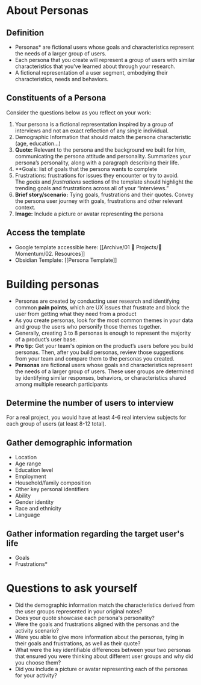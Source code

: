 
# About Personas

## Definition

* Personas* are fictional users whose goals and characteristics represent the needs of a larger group of users.
* Each persona that you create will represent a group of users with similar characteristics that you’ve learned about through your research. 
* A fictional representation of a user segment, embodying their characteristics, needs and behaviors. 

## **Constituents of a Persona**

Consider the questions below as you reflect on your work:

1. Your persona is a fictional representation inspired by a group of interviews and not an exact reflection of any single individual.
1. Demographic Information that should match the persona characteristic (age, education...)
2. **Quote:** Relevant to the persona and the background we built for him, communicating the persona attitude and personality. Summarizes your persona’s personality, along with a paragraph describing their life.
3. **Goals: list of goals that the persona wants to complete
4. Frustrations: frustrations for issues they encounter or try to avoid. 
The _goals_ and _frustrations_ sections of the template should highlight the trending goals and frustrations across all of your “interviews.”
1. **Brief story/scenario:** Tying goals, frustrations and their quotes. Convey the persona user journey with goals, frustrations and other relevant context. 
2. **Image:** Include a picture or avatar representing the persona

## Access the template

* Google template accessible here: [[Archive/01 💼 Projects/📲 Momentum/02. Resources]]
* Obsidian Template: [[Persona Template]] 

# **Building personas**

- Personas are created by conducting user research and identifying common **pain points**, which are UX issues that frustrate and block the user from getting what they need from a product
- As you create personas, look for the most common themes in your data and group the users who personify those themes together. 
- Generally, creating 3 to 8 personas is enough to represent the majority of a product’s user base. 
- **Pro tip:** Get your team's opinion on the product’s users before you build personas. Then, after you build personas, review those suggestions from your team and compare them to the personas you created. 
- **Personas** are fictional users whose goals and characteristics represent the needs of a larger group of users. These user groups are determined by identifying similar responses, behaviors, or characteristics shared among multiple research participants 

## Determine the number of users to interview

For a real project, you would have at least 4-6 real interview subjects for each group of users (at least 8-12 total).
## Gather demographic information
- Location
- Age range
- Education level
- Employment
- Household/family composition
- Other key personal identifiers
- Ability
- Gender identity
- Race and ethnicity
- Language
## Gather information regarding the target user's life
* Goals
* Frustrations*

# Questions to ask yourself

- Did the demographic information match the characteristics derived from the user groups represented in your original notes?
- Does your quote showcase each persona's personality?
- Were the goals and frustrations aligned with the personas and the activity scenario?
- Were you able to give more information about the personas, tying in their goals and frustrations, as well as their quote?
- What were the key identifiable differences between your two personas that ensured you were thinking about different user groups and why did you choose them?
- Did you include a picture or avatar representing each of the personas for your activity?
